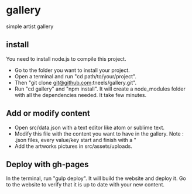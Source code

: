 # gallery
simple artist gallery

## install
You need to install node.js to compile this project.

* Go to the folder you want to install your project.
* Open a terminal and run "cd path/to/your/project".
* Then "git clone git@github.com:tneels/gallery.git".
* Run "cd gallery" and "npm install". It will create a node_modules folder with all the dependencies needed. It take few minutes.

## Add or modify content
* Open src/data.json with a text editor like atom or sublime text.
* Modify this file with the content you want to have in the gallery. Note : .json files, every value/key start and finish with a "
* Add the artworks pictures in src/assets/uploads.

## Deploy with gh-pages
In the terminal, run "gulp deploy". It will build the website and deploy it. Go to the website to verify that it is up to date with your new content.
